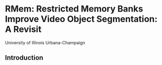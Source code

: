# RMem: Restricted Memory Banks Improve Video Object Segmentation: A Revisit

University of Illinois Urbana-Champaign

## Introduction
